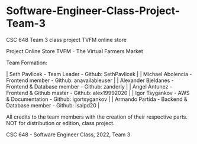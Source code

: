 # Software-Engineer-Class-Project-Team-3
CSC 648 Team 3 class project TVFM online store

Project Online Store
TVFM - The Virtual Farmers Market

Team Formation:

| Seth Pavlicek - Team Leader - Github: SethPavlicek |
| Michael Abolencia - Frontend member - Github: anavailableuser |
| Alexander Bjeldanes - Frontend & Database member - Github: zanderly |
| Angel Antunez - Frontend & Github master - Github: alex19992020 |
| Igor Tsygankov - AWS & Documentation - Github: igortsygankov |
| Armando Partida - Backend & Database member - Github: isaipd20 |

All credits to the team members with the creation of their respective parts.
NOT for distribution or edition, class project.

CSC 648 - Software Engineer Class, 2022, Team 3
